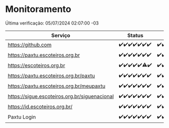 # Monitoramento

Última verificação: 05/07/2024 02:07:00 -03

|Serviço|Status|Últimas 24h|
|---|---|---|
|https://github.com|<span title="2024-06-28: OK=24">✔️</span><span title="2024-06-29: OK=24">✔️</span><span title="2024-06-30: OK=24">✔️</span><span title="2024-07-01: OK=23">✔️</span><span title="2024-07-02: OK=24">✔️</span><span title="2024-07-03: OK=24">✔️</span><span title="2024-07-04: OK=5">✔️</span>|<span title="04/07/2024 02:08:00 -03 : 200">✔️</span><span title="04/07/2024 03:10:00 -03 : 200">✔️</span><span title="04/07/2024 04:08:00 -03 : 200">✔️</span><span title="04/07/2024 05:09:00 -03 : 200">✔️</span><span title="04/07/2024 06:08:00 -03 : 200">✔️</span><span title="04/07/2024 07:07:00 -03 : 200">✔️</span><span title="04/07/2024 08:07:00 -03 : 200">✔️</span><span title="04/07/2024 09:12:00 -03 : 200">✔️</span><span title="04/07/2024 10:09:00 -03 : 200">✔️</span><span title="04/07/2024 11:07:00 -03 : 200">✔️</span><span title="04/07/2024 12:06:00 -03 : 200">✔️</span><span title="04/07/2024 13:08:00 -03 : 200">✔️</span><span title="04/07/2024 14:07:00 -03 : 200">✔️</span><span title="04/07/2024 15:09:00 -03 : 200">✔️</span><span title="04/07/2024 16:05:00 -03 : 200">✔️</span><span title="04/07/2024 17:07:00 -03 : 200">✔️</span><span title="04/07/2024 18:06:00 -03 : 200">✔️</span><span title="04/07/2024 19:07:00 -03 : 200">✔️</span><span title="04/07/2024 20:07:00 -03 : 200">✔️</span><span title="04/07/2024 21:33:00 -03 : 200">✔️</span><span title="04/07/2024 22:54:00 -03 : 200">✔️</span><span title="04/07/2024 23:25:00 -03 : 200">✔️</span><span title="05/07/2024 00:08:00 -03 : 200">✔️</span><span title="05/07/2024 01:09:00 -03 : 200">✔️</span><span title="05/07/2024 02:07:00 -03 : 200">✔️</span>|
|https://paxtu.escoteiros.org.br|<span title="2024-06-28: OK=24">✔️</span><span title="2024-06-29: OK=24">✔️</span><span title="2024-06-30: OK=24">✔️</span><span title="2024-07-01: OK=23">✔️</span><span title="2024-07-02: OK=24">✔️</span><span title="2024-07-03: OK=24">✔️</span><span title="2024-07-04: OK=5">✔️</span>|<span title="04/07/2024 02:08:00 -03 : 200">✔️</span><span title="04/07/2024 03:10:00 -03 : 200">✔️</span><span title="04/07/2024 04:08:00 -03 : 200">✔️</span><span title="04/07/2024 05:09:00 -03 : 200">✔️</span><span title="04/07/2024 06:08:00 -03 : 200">✔️</span><span title="04/07/2024 07:07:00 -03 : 200">✔️</span><span title="04/07/2024 08:07:00 -03 : 200">✔️</span><span title="04/07/2024 09:12:00 -03 : 200">✔️</span><span title="04/07/2024 10:09:00 -03 : 200">✔️</span><span title="04/07/2024 11:07:00 -03 : 200">✔️</span><span title="04/07/2024 12:06:00 -03 : 200">✔️</span><span title="04/07/2024 13:08:00 -03 : 200">✔️</span><span title="04/07/2024 14:07:00 -03 : 200">✔️</span><span title="04/07/2024 15:09:00 -03 : 200">✔️</span><span title="04/07/2024 16:05:00 -03 : 200">✔️</span><span title="04/07/2024 17:07:00 -03 : 200">✔️</span><span title="04/07/2024 18:06:00 -03 : 200">✔️</span><span title="04/07/2024 19:07:00 -03 : 200">✔️</span><span title="04/07/2024 20:07:00 -03 : 200">✔️</span><span title="04/07/2024 21:33:00 -03 : 200">✔️</span><span title="04/07/2024 22:54:00 -03 : 200">✔️</span><span title="04/07/2024 23:25:00 -03 : 200">✔️</span><span title="05/07/2024 00:08:00 -03 : 200">✔️</span><span title="05/07/2024 01:09:00 -03 : 200">✔️</span><span title="05/07/2024 02:07:00 -03 : 200">✔️</span>|
|https://escoteiros.org.br|<span title="2024-06-28: OK=24">✔️</span><span title="2024-06-29: OK=24">✔️</span><span title="2024-06-30: OK=24">✔️</span><span title="2024-07-01: OK=23">✔️</span><span title="2024-07-02: OK=24">✔️</span><span title="2024-07-03: OK=23, Falhas=1">⚠️</span><span title="2024-07-04: OK=5">✔️</span>|<span title="04/07/2024 02:08:00 -03 : 200">✔️</span><span title="04/07/2024 03:10:00 -03 : 200">✔️</span><span title="04/07/2024 04:08:00 -03 : 200">✔️</span><span title="04/07/2024 05:09:00 -03 : 200">✔️</span><span title="04/07/2024 06:08:00 -03 : 200">✔️</span><span title="04/07/2024 07:07:00 -03 : 200">✔️</span><span title="04/07/2024 08:07:00 -03 : 200">✔️</span><span title="04/07/2024 09:12:00 -03 : 200">✔️</span><span title="04/07/2024 10:09:00 -03 : 200">✔️</span><span title="04/07/2024 11:07:00 -03 : 200">✔️</span><span title="04/07/2024 12:07:00 -03 : 200">✔️</span><span title="04/07/2024 13:08:00 -03 : 200">✔️</span><span title="04/07/2024 14:07:00 -03 : 200">✔️</span><span title="04/07/2024 15:09:00 -03 : 200">✔️</span><span title="04/07/2024 16:05:00 -03 : 200">✔️</span><span title="04/07/2024 17:07:00 -03 : 200">✔️</span><span title="04/07/2024 18:06:00 -03 : 200">✔️</span><span title="04/07/2024 19:07:00 -03 : 200">✔️</span><span title="04/07/2024 20:07:00 -03 : 200">✔️</span><span title="04/07/2024 21:33:00 -03 : 200">✔️</span><span title="04/07/2024 22:54:00 -03 : 200">✔️</span><span title="04/07/2024 23:25:00 -03 : 200">✔️</span><span title="05/07/2024 00:08:00 -03 : 200">✔️</span><span title="05/07/2024 01:09:00 -03 : 200">✔️</span><span title="05/07/2024 02:07:00 -03 : 200">✔️</span>|
|https://paxtu.escoteiros.org.br/paxtu|<span title="2024-06-28: OK=24">✔️</span><span title="2024-06-29: OK=24">✔️</span><span title="2024-06-30: OK=24">✔️</span><span title="2024-07-01: OK=23">✔️</span><span title="2024-07-02: OK=24">✔️</span><span title="2024-07-03: OK=24">✔️</span><span title="2024-07-04: OK=5">✔️</span>|<span title="04/07/2024 02:08:00 -03 : 200">✔️</span><span title="04/07/2024 03:10:00 -03 : 200">✔️</span><span title="04/07/2024 04:08:00 -03 : 200">✔️</span><span title="04/07/2024 05:10:00 -03 : 200">✔️</span><span title="04/07/2024 06:08:00 -03 : 200">✔️</span><span title="04/07/2024 07:07:00 -03 : 200">✔️</span><span title="04/07/2024 08:07:00 -03 : 200">✔️</span><span title="04/07/2024 09:12:00 -03 : 200">✔️</span><span title="04/07/2024 10:09:00 -03 : 200">✔️</span><span title="04/07/2024 11:07:00 -03 : 200">✔️</span><span title="04/07/2024 12:07:00 -03 : 200">✔️</span><span title="04/07/2024 13:08:00 -03 : 200">✔️</span><span title="04/07/2024 14:07:00 -03 : 200">✔️</span><span title="04/07/2024 15:09:00 -03 : 200">✔️</span><span title="04/07/2024 16:05:00 -03 : 200">✔️</span><span title="04/07/2024 17:07:00 -03 : 200">✔️</span><span title="04/07/2024 18:06:00 -03 : 200">✔️</span><span title="04/07/2024 19:07:00 -03 : 200">✔️</span><span title="04/07/2024 20:07:00 -03 : 200">✔️</span><span title="04/07/2024 21:33:00 -03 : 200">✔️</span><span title="04/07/2024 22:54:00 -03 : 200">✔️</span><span title="04/07/2024 23:25:00 -03 : 200">✔️</span><span title="05/07/2024 00:08:00 -03 : 200">✔️</span><span title="05/07/2024 01:09:00 -03 : 200">✔️</span><span title="05/07/2024 02:07:00 -03 : 200">✔️</span>|
|https://paxtu.escoteiros.org.br/meupaxtu|<span title="2024-06-28: OK=24">✔️</span><span title="2024-06-29: OK=24">✔️</span><span title="2024-06-30: OK=24">✔️</span><span title="2024-07-01: OK=23">✔️</span><span title="2024-07-02: OK=24">✔️</span><span title="2024-07-03: OK=24">✔️</span><span title="2024-07-04: OK=5">✔️</span>|<span title="04/07/2024 02:08:00 -03 : 200">✔️</span><span title="04/07/2024 03:10:00 -03 : 200">✔️</span><span title="04/07/2024 04:08:00 -03 : 200">✔️</span><span title="04/07/2024 05:10:00 -03 : 200">✔️</span><span title="04/07/2024 06:08:00 -03 : 200">✔️</span><span title="04/07/2024 07:07:00 -03 : 200">✔️</span><span title="04/07/2024 08:07:00 -03 : 200">✔️</span><span title="04/07/2024 09:12:00 -03 : 200">✔️</span><span title="04/07/2024 10:09:00 -03 : 200">✔️</span><span title="04/07/2024 11:07:00 -03 : 200">✔️</span><span title="04/07/2024 12:07:00 -03 : 200">✔️</span><span title="04/07/2024 13:08:00 -03 : 200">✔️</span><span title="04/07/2024 14:07:00 -03 : 200">✔️</span><span title="04/07/2024 15:09:00 -03 : 200">✔️</span><span title="04/07/2024 16:05:00 -03 : 200">✔️</span><span title="04/07/2024 17:07:00 -03 : 200">✔️</span><span title="04/07/2024 18:06:00 -03 : 200">✔️</span><span title="04/07/2024 19:07:00 -03 : 200">✔️</span><span title="04/07/2024 20:07:00 -03 : 200">✔️</span><span title="04/07/2024 21:33:00 -03 : 200">✔️</span><span title="04/07/2024 22:54:00 -03 : 200">✔️</span><span title="04/07/2024 23:25:00 -03 : 200">✔️</span><span title="05/07/2024 00:08:00 -03 : 200">✔️</span><span title="05/07/2024 01:09:00 -03 : 200">✔️</span><span title="05/07/2024 02:07:00 -03 : 200">✔️</span>|
|https://sigue.escoteiros.org.br/siguenacional|<span title="2024-06-28: OK=24">✔️</span><span title="2024-06-29: OK=24">✔️</span><span title="2024-06-30: OK=24">✔️</span><span title="2024-07-01: OK=23">✔️</span><span title="2024-07-02: OK=24">✔️</span><span title="2024-07-03: OK=24">✔️</span><span title="2024-07-04: OK=5">✔️</span>|<span title="04/07/2024 02:08:00 -03 : 200">✔️</span><span title="04/07/2024 03:10:00 -03 : 200">✔️</span><span title="04/07/2024 04:08:00 -03 : 200">✔️</span><span title="04/07/2024 05:10:00 -03 : 200">✔️</span><span title="04/07/2024 06:08:00 -03 : 200">✔️</span><span title="04/07/2024 07:07:00 -03 : 200">✔️</span><span title="04/07/2024 08:07:00 -03 : 200">✔️</span><span title="04/07/2024 09:12:00 -03 : 200">✔️</span><span title="04/07/2024 10:09:00 -03 : 200">✔️</span><span title="04/07/2024 11:07:00 -03 : 200">✔️</span><span title="04/07/2024 12:07:00 -03 : 200">✔️</span><span title="04/07/2024 13:08:00 -03 : 200">✔️</span><span title="04/07/2024 14:07:00 -03 : 200">✔️</span><span title="04/07/2024 15:09:00 -03 : 200">✔️</span><span title="04/07/2024 16:05:00 -03 : 200">✔️</span><span title="04/07/2024 17:07:00 -03 : 200">✔️</span><span title="04/07/2024 18:06:00 -03 : 200">✔️</span><span title="04/07/2024 19:07:00 -03 : 200">✔️</span><span title="04/07/2024 20:07:00 -03 : 200">✔️</span><span title="04/07/2024 21:33:00 -03 : 200">✔️</span><span title="04/07/2024 22:54:00 -03 : 200">✔️</span><span title="04/07/2024 23:25:00 -03 : 200">✔️</span><span title="05/07/2024 00:08:00 -03 : 200">✔️</span><span title="05/07/2024 01:09:00 -03 : 200">✔️</span><span title="05/07/2024 02:07:00 -03 : 200">✔️</span>|
|https://id.escoteiros.org.br/|<span title="2024-06-28: OK=24">✔️</span><span title="2024-06-29: OK=24">✔️</span><span title="2024-06-30: OK=24">✔️</span><span title="2024-07-01: OK=23">✔️</span><span title="2024-07-02: OK=24">✔️</span><span title="2024-07-03: OK=24">✔️</span><span title="2024-07-04: OK=5">✔️</span>|<span title="04/07/2024 02:08:00 -03 : 200">✔️</span><span title="04/07/2024 03:10:00 -03 : 200">✔️</span><span title="04/07/2024 04:08:00 -03 : 200">✔️</span><span title="04/07/2024 05:10:00 -03 : 200">✔️</span><span title="04/07/2024 06:08:00 -03 : 200">✔️</span><span title="04/07/2024 07:07:00 -03 : 200">✔️</span><span title="04/07/2024 08:07:00 -03 : 200">✔️</span><span title="04/07/2024 09:12:00 -03 : 200">✔️</span><span title="04/07/2024 10:09:00 -03 : 200">✔️</span><span title="04/07/2024 11:07:00 -03 : 200">✔️</span><span title="04/07/2024 12:07:00 -03 : 200">✔️</span><span title="04/07/2024 13:08:00 -03 : 200">✔️</span><span title="04/07/2024 14:07:00 -03 : 200">✔️</span><span title="04/07/2024 15:09:00 -03 : 200">✔️</span><span title="04/07/2024 16:05:00 -03 : 200">✔️</span><span title="04/07/2024 17:07:00 -03 : 200">✔️</span><span title="04/07/2024 18:06:00 -03 : 200">✔️</span><span title="04/07/2024 19:07:00 -03 : 200">✔️</span><span title="04/07/2024 20:07:00 -03 : 200">✔️</span><span title="04/07/2024 21:33:00 -03 : 200">✔️</span><span title="04/07/2024 22:54:00 -03 : 200">✔️</span><span title="04/07/2024 23:25:00 -03 : 200">✔️</span><span title="05/07/2024 00:08:00 -03 : 200">✔️</span><span title="05/07/2024 01:09:00 -03 : 200">✔️</span><span title="05/07/2024 02:07:00 -03 : 200">✔️</span>|
|Paxtu Login|<span title="2024-06-28: OK=24">✔️</span><span title="2024-06-29: OK=24">✔️</span><span title="2024-06-30: OK=24">✔️</span><span title="2024-07-01: OK=23">✔️</span><span title="2024-07-02: OK=24">✔️</span><span title="2024-07-03: OK=24">✔️</span><span title="2024-07-04: OK=5">✔️</span>|<span title="04/07/2024 02:08:00 -03 : 200">✔️</span><span title="04/07/2024 03:10:00 -03 : 200">✔️</span><span title="04/07/2024 04:08:00 -03 : 200">✔️</span><span title="04/07/2024 05:10:00 -03 : 200">✔️</span><span title="04/07/2024 06:08:00 -03 : 200">✔️</span><span title="04/07/2024 07:07:00 -03 : 200">✔️</span><span title="04/07/2024 08:07:00 -03 : 200">✔️</span><span title="04/07/2024 09:12:00 -03 : 200">✔️</span><span title="04/07/2024 10:09:00 -03 : 200">✔️</span><span title="04/07/2024 11:07:00 -03 : 200">✔️</span><span title="04/07/2024 12:07:00 -03 : 200">✔️</span><span title="04/07/2024 13:08:00 -03 : 200">✔️</span><span title="04/07/2024 14:07:00 -03 : 200">✔️</span><span title="04/07/2024 15:09:00 -03 : 200">✔️</span><span title="04/07/2024 16:05:00 -03 : 200">✔️</span><span title="04/07/2024 17:07:00 -03 : 200">✔️</span><span title="04/07/2024 18:06:00 -03 : 200">✔️</span><span title="04/07/2024 19:07:00 -03 : 200">✔️</span><span title="04/07/2024 20:07:00 -03 : 200">✔️</span><span title="04/07/2024 21:33:00 -03 : 200">✔️</span><span title="04/07/2024 22:54:00 -03 : 200">✔️</span><span title="04/07/2024 23:25:00 -03 : 200">✔️</span><span title="05/07/2024 00:08:00 -03 : 200">✔️</span><span title="05/07/2024 01:09:00 -03 : 200">✔️</span><span title="05/07/2024 02:07:00 -03 : 200">✔️</span>|
